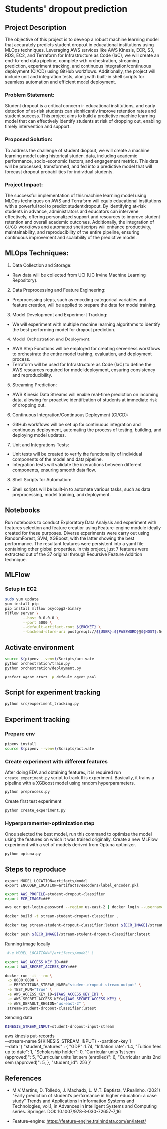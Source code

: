 # Students' dropout prediction

## Project Description
The objective of this project is to develop a robust machine learning model that accurately predicts student dropout in educational institutions using MLOps techniques. Leveraging AWS services like AWS Kinesis, ECR, S3, RDS, EC2, and Terraform for Infrastructure as Code (IaC), we will create an end-to-end data pipeline, complete with orchestration, streaming prediction, experiment tracking, and continuous integration/continuous deployment (CI/CD) using GitHub workflows. Additionally, the project will include unit and integration tests, along with built-in shell scripts for seamless automation and efficient model deployment.

### Problem Statement:
Student dropout is a critical concern in educational institutions, and early detection of at-risk students can significantly improve retention rates and student success. This project aims to build a predictive machine learning model that can effectively identify students at risk of dropping out, enabling timely intervention and support.

### Proposed Solution:
To address the challenge of student dropout, we will create a machine learning model using historical student data, including academic performance, socio-economic factors, and engagement metrics. This data will be processed, transformed, and fed into a predictive model that will forecast dropout probabilities for individual students.

### Project Impact:

The successful implementation of this machine learning model using MLOps techniques on AWS and Terraform will equip educational institutions with a powerful tool to predict student dropout. By identifying at-risk students in advance, administrators and educators can intervene effectively, offering personalized support and resources to improve student retention and overall academic outcomes. Additionally, the integration of CI/CD workflows and automated shell scripts will enhance productivity, maintainability, and reproducibility of the entire pipeline, ensuring continuous improvement and scalability of the predictive model.

## MLOps Techniques:

1. Data Collection and Storage:

* Raw data will be collected from UCI (UC Irvine Machine Learning Repository).

2. Data Preprocessing and Feature Engineering:

* Preprocessing steps, such as encoding categorical variables and feature creation, will be applied to prepare the data for model training.

3. Model Development and Experiment Tracking:

* We will experiment with multiple machine learning algorithms to identify the best-performing model for dropout prediction.

4. Model Orchestration and Deployment:

* AWS Step Functions will be employed for creating serverless workflows to orchestrate the entire model training, evaluation, and deployment process.
* Terraform will be used for Infrastructure as Code (IaC) to define the AWS resources required for model deployment, ensuring consistency and reproducibility.

5. Streaming Prediction:

* AWS Kinesis Data Streams will enable real-time prediction on incoming data, allowing for proactive identification of students at immediate risk of dropping out.

6. Continuous Integration/Continuous Deployment (CI/CD):

* GitHub workflows will be set up for continuous integration and continuous deployment, automating the process of testing, building, and deploying model updates.

7. Unit and Integrations Tests:

* Unit tests will be created to verify the functionality of individual components of the model and data pipeline.
* Integration tests will validate the interactions between different components, ensuring smooth data flow.

8. Shell Scripts for Automation:

* Shell scripts will be built-in to automate various tasks, such as data preprocessing, model training, and deployment.

## Notebooks

Run notebooks to conduct Exploratory Data Analysis and experiment with features selection and feature creation using Feature-engine module ideally created for these purposes. Diverse experiments were carry out using RandomForest, SVM, XGBoost, with the latter showing the best performance. The resultant features were persistent into a yaml file containing other global properties. In this project, just 7 features were extracted out of the 37 original through Recursive Feature Addition technique.


## MLFlow

### Setup in EC2

```bash
sudo yum update
yum install pip
pip install mlflow psycopg2-binary
mlflow server \
        --host 0.0.0.0 \
        --port 5000 \
        --default-artifact-root ${BUCKET} \
        --backend-store-uri postgresql://${USER}:${PASSWORD}@${HOST}:5432/${DB_NAME}

```

## Activate environment

```bash
source $(pipenv --venv)/Scripts/activate
python orchestration/train.py
python orchestration/deployment.py
```
 ```bash
 prefect agent start -p default-agent-pool
 ```
## Script for experiment tracking

```bash
python src/experiment_tracking.py
```
## Experiment tracking

### Prepare env

```bash
pipenv install
source $(pipenv --venv)/Scripts/activate
```

### Create experiment with different features

After doing EDA and obtaining features, it is required run `create_experiment.py` script to track this experiment.
Basically, it trains a pipeline with a XGBoost model using random hyperparameters.

```bash
python preprocess.py
```
Create first test experiment

```bash
python create_experiment.py
```

### Hyperparamenter-optimization step

Once selected the best model, run this command to optimize the model using the features on which it was trained originally.
Create a new MLFlow experiment with a set of models derived from Optuna optimizer.

```bash
python optuna.py
```

## Steps to reproduce

```batch
export MODEL_LOCATION=artifacts/model
export ENCODER_LOCATION=artifacts/encoders/label_encoder.pkl
```

```bash
export AWS_PROFILE=student-dropout-classifier
export ECR_IMAGE=###

aws ecr get-login-password --region us-east-2 | docker login --username AWS --password-stdin ${ECR_IMAGE}

docker build -t stream-student-dropout-classifier .

docker tag stream-student-dropout-classifier:latest ${ECR_IMAGE}/stream-student-dropout-classifier:latest

docker push ${ECR_IMAGE}/stream-student-dropout-classifier:latest
```

Running image locally

```bash
 #-e MODEL_LOCATION="/artifacts/model" \

export AWS_ACCESS_KEY_ID=###
export AWS_SECRET_ACCESS_KEY=###

docker run -it --rm \
 -p 8080:8080 \
 -e PREDICTIONS_STREAM_NAME="student-dropout-stream-output" \
 -e TEST_RUN="True" \
 -e AWS_ACCESS_KEY_ID=${AWS_ACCESS_KEY_ID} \
 -e AWS_SECRET_ACCESS_KEY=${AWS_SECRET_ACCESS_KEY} \
 -e AWS_DEFAULT_REGION="us-east-2" \
 stream-student-dropout-classifier:latest
```

Sending data
```bash
KINESIS_STREAM_INPUT=student-dropout-input-stream
```
aws kinesis put-records \
        --stream-name ${KINESIS_STREAM_INPUT}
        --partition-key 1 \
        --data '{
                "student_features" : {
                        "GDP": 1.74,
                        "Inflation rate": 1.4,
                        "Tuition fees up to date": 1,
                        "Scholarship holder": 0,
                        "Curricular units 1st sem (approved)": 5,
                        "Curricular units 1st sem (enrolled)": 6,
                        "Curricular units 2nd sem (approved)": 5,
                },
                "student_id": 256
                }'
## References
* M.V.Martins, D. Tolledo, J. Machado, L. M.T. Baptista, V.Realinho. (2021) "Early prediction of student’s performance in higher education: a case study" Trends and Applications in Information Systems and Technologies, vol.1, in Advances in Intelligent Systems and Computing series. Springer. DOI: 10.1007/978-3-030-72657-7_16

* Feature-engine: https://feature-engine.trainindata.com/en/latest/
